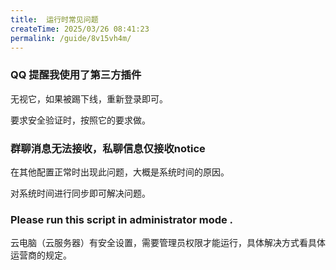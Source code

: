 ```yaml
---
title:  运行时常见问题
createTime: 2025/03/26 08:41:23
permalink: /guide/8v15vh4m/
---
```


### **QQ 提醒我使用了第三方插件**

无视它，如果被踢下线，重新登录即可。

要求安全验证时，按照它的要求做。

### **群聊消息无法接收，私聊信息仅接收notice**

在其他配置正常时出现此问题，大概是系统时间的原因。

对系统时间进行同步即可解决问题。

### **Please run this script in administrator mode .**

云电脑（云服务器）有安全设置，需要管理员权限才能运行，具体解决方式看具体运营商的规定。
